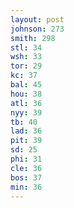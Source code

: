 ```yaml
---
layout: post
johnson: 273
smith: 298
stl: 34
wsh: 33
tor: 29
kc: 37
bal: 45
hou: 38
atl: 36
nyy: 39
tb: 40
lad: 36
pit: 39
sd: 25
phi: 31
cle: 36
bos: 37
min: 36
---
```


